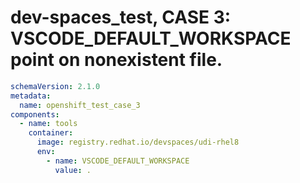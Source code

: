 # dev-spaces_test, CASE 3: VSCODE_DEFAULT_WORKSPACE point on nonexistent file.

```yaml
schemaVersion: 2.1.0
metadata:
  name: openshift_test_case_3
components:
  - name: tools
    container:
      image: registry.redhat.io/devspaces/udi-rhel8
      env:
        - name: VSCODE_DEFAULT_WORKSPACE
          value: .
```

